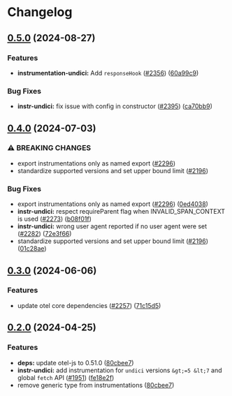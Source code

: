 # Changelog

## [0.5.0](https://github.com/open-telemetry/opentelemetry-js-contrib/compare/instrumentation-undici-v0.4.0...instrumentation-undici-v0.5.0) (2024-08-27)


### Features

* **instrumentation-undici:** Add `responseHook` ([#2356](https://github.com/open-telemetry/opentelemetry-js-contrib/issues/2356)) ([60a99c9](https://github.com/open-telemetry/opentelemetry-js-contrib/commit/60a99c98fd3a5594c7c2234184f06166b375e707))


### Bug Fixes

* **instr-undici:** fix issue with config in constructor ([#2395](https://github.com/open-telemetry/opentelemetry-js-contrib/issues/2395)) ([ca70bb9](https://github.com/open-telemetry/opentelemetry-js-contrib/commit/ca70bb9c8cc8128bd202a8a9a29bb5c788ea5332))

## [0.4.0](https://github.com/open-telemetry/opentelemetry-js-contrib/compare/instrumentation-undici-v0.3.0...instrumentation-undici-v0.4.0) (2024-07-03)


### ⚠ BREAKING CHANGES

* export instrumentations only as named export ([#2296](https://github.com/open-telemetry/opentelemetry-js-contrib/issues/2296))
* standardize supported versions and set upper bound limit ([#2196](https://github.com/open-telemetry/opentelemetry-js-contrib/issues/2196))

### Bug Fixes

* export instrumentations only as named export ([#2296](https://github.com/open-telemetry/opentelemetry-js-contrib/issues/2296)) ([0ed4038](https://github.com/open-telemetry/opentelemetry-js-contrib/commit/0ed40384287a8d06549c2a9c98a26ea9b068c472))
* **instr-undici:** respect requireParent flag when INVALID_SPAN_CONTEXT is used ([#2273](https://github.com/open-telemetry/opentelemetry-js-contrib/issues/2273)) ([b08f01f](https://github.com/open-telemetry/opentelemetry-js-contrib/commit/b08f01f2d4604c14334b860e411eb55c58631171))
* **instr-undici:** wrong user agent reported if no user agent were set ([#2282](https://github.com/open-telemetry/opentelemetry-js-contrib/issues/2282)) ([72e3f66](https://github.com/open-telemetry/opentelemetry-js-contrib/commit/72e3f66c2049189172491a166a20c1af3f547ee5))
* standardize supported versions and set upper bound limit ([#2196](https://github.com/open-telemetry/opentelemetry-js-contrib/issues/2196)) ([01c28ae](https://github.com/open-telemetry/opentelemetry-js-contrib/commit/01c28ae016ed32f9968e52bc91e3e3700dcef82e))

## [0.3.0](https://github.com/open-telemetry/opentelemetry-js-contrib/compare/instrumentation-undici-v0.2.0...instrumentation-undici-v0.3.0) (2024-06-06)


### Features

* update otel core dependencies ([#2257](https://github.com/open-telemetry/opentelemetry-js-contrib/issues/2257)) ([71c15d5](https://github.com/open-telemetry/opentelemetry-js-contrib/commit/71c15d597276773c19c16c1117b8d151892e5366))

## [0.2.0](https://github.com/open-telemetry/opentelemetry-js-contrib/compare/instrumentation-undici-v0.1.0...instrumentation-undici-v0.2.0) (2024-04-25)


### Features

* **deps:** update otel-js to 0.51.0 ([80cbee7](https://github.com/open-telemetry/opentelemetry-js-contrib/commit/80cbee73130c65c8ccd78384485a7be8d2a4a84b))
* **instr-undici:** add instrumentation for `undici` versions `&gt;=5 &lt;7` and global `fetch` API ([#1951](https://github.com/open-telemetry/opentelemetry-js-contrib/issues/1951)) ([fe18e2f](https://github.com/open-telemetry/opentelemetry-js-contrib/commit/fe18e2fbb2a6535cb72f314fdb1550a3a4160403))
* remove generic type from instrumentations ([80cbee7](https://github.com/open-telemetry/opentelemetry-js-contrib/commit/80cbee73130c65c8ccd78384485a7be8d2a4a84b))
